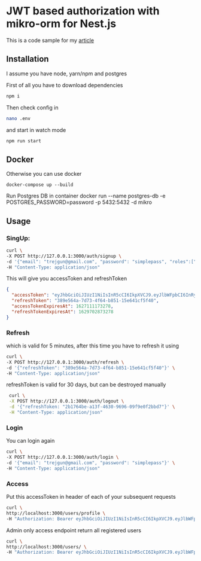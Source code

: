 # JWT based authorization with mikro-orm for Nest.js

This is a code sample for my [article](https://trejgun.github.io/articles/jwt-based-authorization-for-nestjs)

## Installation

I assume you have node, yarn/npm and postgres

First of all you have to download dependencies
```bash
npm i
```

Then check config in
```bash
nano .env
```

and start in watch mode
```bash
npm run start
```

## Docker

Otherwise you can use docker 

```shell script
docker-compose up --build
```

Run Postgres DB in container
docker run --name postgres-db -e POSTGRES_PASSWORD=password -p 5432:5432 -d mikro

## Usage 

### SingUp:
```bash
curl \
-X POST http://127.0.0.1:3000/auth/signup \
-d '{"email": "trejgun@gmail.com", "password": "simplepass", "roles":["admin"]}' \
-H "Content-Type: application/json"
```

This will give you accessToken and refreshToken
```json
{
  "accessToken": "eyJhbGciOiJIUzI1NiIsInR5cCI6IkpXVCJ9.eyJlbWFpbCI6InRyZWpndW5AZ21haWwuY29tIiwiaWF0IjoxNjI3MTExNDgzLCJleHAiOjE2MjcxMTE3ODN9.EnJ_Wi6dd9II4OCWxeAg8q8JZa0HJFxNE5wiJVevcmA",
  "refreshToken": "389e564a-7d73-4f64-b851-15e641cf5f40",
  "accessTokenExpiresAt": 1627111173278,
  "refreshTokenExpiresAt": 1629702873278
}
```
### Refresh
which is valid for 5 minutes, after this time you have to refresh it using
```sh
curl \
-X POST http://127.0.0.1:3000/auth/refresh \
-d '{"refreshToken": "389e564a-7d73-4f64-b851-15e641cf5f40"}' \
-H "Content-Type: application/json"
```

refreshToken is valid for 30 days, but can be destroyed manually
```sh
 curl \
 -X POST http://127.0.0.1:3000/auth/logout \
 -d '{"refreshToken: "2b1764be-a13f-4630-9696-09f9e0f2bbd7"}' \
 -H "Content-Type: application/json"
 ```

### Login
You can login again
```bash
curl \
-X POST http://127.0.0.1:3000/auth/login \
-d '{"email": "trejgun@gmail.com", "password": "simplepass"}' \
-H "Content-Type: application/json"
```

### Access
Put this accessToken in header of each of your subsequent requests
```bash
curl \
http://localhost:3000/users/profile \
-H "Authorization: Bearer eyJhbGciOiJIUzI1NiIsInR5cCI6IkpXVCJ9.eyJlbWFpbCI6InRyZWpndW5AZ21haWwuY29tIiwiaWF0IjoxNjI3MTExNDgzLCJleHAiOjE2MjcxMTE3ODN9.EnJ_Wi6dd9II4OCWxeAg8q8JZa0HJFxNE5wiJVevcmA"
```

Admin only access endpoint return all registered users
```bash
curl \
http://localhost:3000/users/ \
-H "Authorization: Bearer eyJhbGciOiJIUzI1NiIsInR5cCI6IkpXVCJ9.eyJlbWFpbCI6InRyZWpndW5AZ21haWwuY29tIiwiaWF0IjoxNjI3MTExNDgzLCJleHAiOjE2MjcxMTE3ODN9.EnJ_Wi6dd9II4OCWxeAg8q8JZa0HJFxNE5wiJVevcmA"
```
